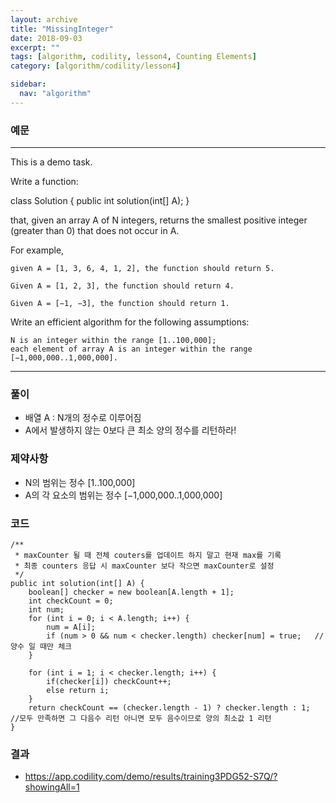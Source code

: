 ```yaml
---
layout: archive
title: "MissingInteger"
date: 2018-09-03
excerpt: ""
tags: [algorithm, codility, lesson4, Counting Elements]
category: [algorithm/codility/lesson4]

sidebar:
  nav: "algorithm"
---
```


### 예문 
* * *
This is a demo task.

Write a function:

class Solution { public int solution(int[] A); }

that, given an array A of N integers, returns the smallest positive integer (greater than 0) that does not occur in A.

For example, 
```
given A = [1, 3, 6, 4, 1, 2], the function should return 5.

Given A = [1, 2, 3], the function should return 4.

Given A = [−1, −3], the function should return 1.
```
Write an efficient algorithm for the following assumptions:
```
N is an integer within the range [1..100,000];
each element of array A is an integer within the range [−1,000,000..1,000,000].
```
* * *

### 풀이
* 배열 A : N개의 정수로 이루어짐
* A에서 발생하지 않는 0보다 큰 최소 양의 정수를 리턴하라!

### 제약사항
* N의 범위는 정수 [1..100,000]
* A의 각 요소의 범위는 정수 [−1,000,000..1,000,000]

### 코드
```
/**
 * maxCounter 될 때 전체 couters를 업데이트 하지 말고 현재 max를 기록
 * 최종 counters 응답 시 maxCounter 보다 작으면 maxCounter로 설정
 */
public int solution(int[] A) {
    boolean[] checker = new boolean[A.length + 1];
    int checkCount = 0;
    int num;
    for (int i = 0; i < A.length; i++) {
        num = A[i];
        if (num > 0 && num < checker.length) checker[num] = true;   //양수 일 때만 체크
    }

    for (int i = 1; i < checker.length; i++) {
        if(checker[i]) checkCount++;
        else return i;
    }
    return checkCount == (checker.length - 1) ? checker.length : 1;   //모두 만족하면 그 다음수 리턴 아니면 모두 음수이므로 양의 최소값 1 리턴
}
```

### 결과
* https://app.codility.com/demo/results/training3PDG52-S7Q/?showingAll=1